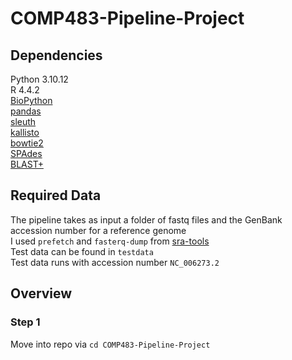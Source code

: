 # COMP483-Pipeline-Project

## Dependencies
Python 3.10.12  
R 4.4.2  
[BioPython](https://biopython.org/wiki/Download)  
[pandas](https://pandas.pydata.org/docs/getting_started/install.html)  
[sleuth](https://pachterlab.github.io/sleuth/download)    
[kallisto](https://pachterlab.github.io/kallisto/download)  
[bowtie2](https://github.com/BenLangmead/bowtie2)  
[SPAdes](https://github.com/ablab/spades)  
[BLAST+](https://ftp.ncbi.nlm.nih.gov/blast/executables/blast+/LATEST/)  

## Required Data
The pipeline takes as input a folder of fastq files and the GenBank accession number for a reference genome  
I used `prefetch` and `fasterq-dump` from [sra-tools](https://github.com/ncbi/sra-tools)  
Test data can be found in `testdata`  
Test data runs with accession number `NC_006273.2`  

## Overview
### Step 1
Move into repo via `cd COMP483-Pipeline-Project`